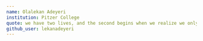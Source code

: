 ```yaml
---
name: Olalekan Adeyeri
institution: Pitzer College
quote: we have two lives, and the second begins when we realize we only have one.
github_user: lekanadeyeri
---
```

